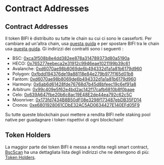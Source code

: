 # Contract Addresses

## Contract Addresses

Il token BIFI è distribuito su tutte le chain su cui ci sono le casseforti. Per cambiare ad un'altra chain, usa [questa guida](../../faq/how-to-guides/how-to-add-and-switch-networks-on-beefy-finance.md) e per spostare BIFI tra le chain usa [questa guida](../../faq/how-to-guides/how-to-bridge-bifi-cross-chain.md). Gi indirizzi dei contratti sono i seguenti :

* BSC: [0xca3f508b8e4dd382ee878a314789373d80a5190a](https://bscscan.com/token/0xca3f508b8e4dd382ee878a314789373d80a5190a)
* HECO: [0x765277eebeca2e31912c9946eae1021199b39c61](https://hecoinfo.com/token/0x765277eebeca2e31912c9946eae1021199b39c61)
* Avalanche: [0xd6070ae98b8069de6b494332d1a1a81b6179d960](https://snowtrace.io/token/0xd6070ae98b8069de6b494332d1a1a81b6179d960)
* Polygon: [0xfbdd194376de19a88118e84e279b977f165d01b8](https://polygonscan.com/token/0xFbdd194376de19a88118e84E279b977f165d01b8)
* Fantom: [0xd6070ae98b8069de6b494332d1a1a81b6179d960](https://ftmscan.com/token/0xd6070ae98b8069de6b494332d1a1a81b6179d960)
* Harmony: [0x6ab6d61428fde76768d7b45d8bfeec19c6ef91a8](https://explorer.harmony.one/address/0x6ab6d61428fde76768d7b45d8bfeec19c6ef91a8)
* Arbitrum: [0x99c409e5f62e4bd2ac142f17cafb6810b8f0baae](https://arbiscan.io/token/0x99c409e5f62e4bd2ac142f17cafb6810b8f0baae)
* Celo: [0x639A647fbe20b6c8ac19E48E2de44ea792c62c5C](https://explorer.celo.org/token/0x639A647fbe20b6c8ac19E48E2de44ea792c62c5C/token-transfers)
* Moonriver: [0x173fd7434B8B50dF08e3298f173487ebDB35FD14](https://moonriver.moonscan.io/token/0x173fd7434B8B50dF08e3298f173487ebDB35FD14)
* Cronos: [0xe6801928061CDbE32AC5AD0634427E140EFd05F9](https://cronos.crypto.org/explorer/tokens/0xe6801928061CDbE32AC5AD0634427E140EFd05F9/token-transfers)

Su tutte queste blockchain puoi mettere a rendita BIFI nelle staking pool native per guadagnare i token rispettivi di ogni blockchain!

## Token Holders

La maggior parte dei token BIFI è messa a rendita negli smart contract, [BscScan](https://bscscan.com/) ha una dettagliata lista degli indirizzi che ne detengono di più: [Token Holders](https://bscscan.com/token/tokenholderchart/0xca3f508b8e4dd382ee878a314789373d80a5190a).
